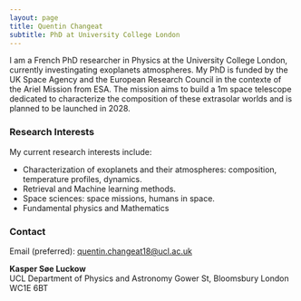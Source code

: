 ```yaml
---
layout: page
title: Quentin Changeat
subtitle: PhD at University College London
---
```


I am a French PhD researcher in Physics at the University College London, currently investingating exoplanets atmospheres. My PhD is funded by the UK Space Agency and the European Research Council in the contexte of the Ariel Mission from ESA. The mission aims to build a 1m space telescope dedicated to characterize the composition of these extrasolar worlds and is planned to be launched in 2028. 

### Research Interests
My current research interests include:

- Characterization of exoplanets and their atmospheres: composition, temperature profiles, dynamics.
- Retrieval and Machine learning methods.
- Space sciences: space missions, humans in space.
- Fundamental physics and Mathematics


### Contact
Email (preferred): [quentin.changeat18@ucl.ac.uk](mailto:quentin.changeat18@ucl.ac.uk)  

**Kasper Søe Luckow**  
UCL Department of Physics and Astronomy
Gower St, Bloomsbury 
London WC1E 6BT 

